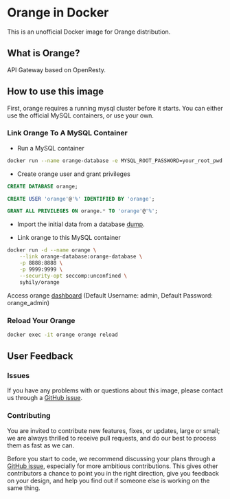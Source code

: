# Orange in Docker

This is an unofficial Docker image for Orange distribution.

## What is Orange?

API Gateway based on OpenResty.

## How to use this image

First, orange requires a running mysql cluster before it starts. You can either use the official MySQL containers, or use your own.

### Link Orange To A MySQL Container

- Run a MySQL container

```bash
docker run --name orange-database -e MYSQL_ROOT_PASSWORD=your_root_pwd -p 3306:3306 mysql:5.7
```

- Create orange user and grant privileges

```sql
CREATE DATABASE orange;

CREATE USER 'orange'@'%' IDENTIFIED BY 'orange';

GRANT ALL PRIVILEGES ON orange.* TO 'orange'@'%';
```

- Import the initial data from a database [dump](https://github.com/sumory/orange/blob/master/intall/orange-v0.2.0.sql).

- Link orange to this MySQL container

```bash
docker run -d --name orange \
    --link orange-database:orange-database \
    -p 8888:8888 \
    -p 9999:9999 \
    --security-opt seccomp:unconfined \
    syhily/orange
```

Access orange [dashboard](http://127.0.0.1:9999) (Default Username: admin, Default Password: orange_admin)

### Reload Your Orange

```bash
docker exec -it orange orange reload
```

## User Feedback

### Issues

If you have any problems with or questions about this image, please contact us through a [GitHub issue](https://github.com/syhily/docker-orange/issues).

### Contributing

You are invited to contribute new features, fixes, or updates, large or small; we are always thrilled to receive pull requests, and do our best to process them as fast as we can.

Before you start to code, we recommend discussing your plans through a [GitHub issue](https://github.com/syhily/docker-orange/issues), especially for more ambitious contributions. This gives other contributors a chance to point you in the right direction, give you feedback on your design, and help you find out if someone else is working on the same thing.
